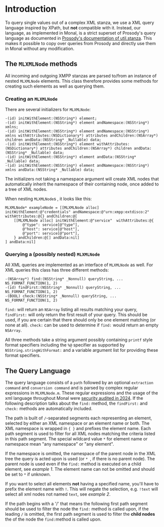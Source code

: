 # Introduction
To query single values out of a complex XML stanza, we use a XML query language inspired by XPath, but **not** compatible with it.
Instead, our language, as implemented in Monal, is a strict superset of Prosody's query language as documented in [Prosody's documentation of util.stanza](https://prosody.im/doc/developers/util/stanza#stanzafind_path). This makes it possible to copy over queries from Prosody and directly use them in Monal without any modification.

## The `MLXMLNode` methods
All incoming and outgoing XMPP stanzas are parsed to/from an instance of nested `MLXMLNode` elements.
This class therefore provides some methods for creating such elements as well as querying them.

### Creating an `MLXMLNode`
There are several initializers for `MLXMLNode`:
```objc
-(id) initWithElement:(NSString*) element;
-(id) initWithElement:(NSString*) element andNamespace:(NSString*) xmlns;
-(id) initWithElement:(NSString*) element andNamespace:(NSString*) xmlns withAttributes:(NSDictionary*) attributes andChildren:(NSArray*) children andData:(NSString* _Nullable) data;
-(id) initWithElement:(NSString*) element withAttributes:(NSDictionary*) attributes andChildren:(NSArray*) children andData:(NSString* _Nullable) data;
-(id) initWithElement:(NSString*) element andData:(NSString* _Nullable) data;
-(id) initWithElement:(NSString*) element andNamespace:(NSString*) xmlns andData:(NSString* _Nullable) data;
```

The initializers not taking a namespace argument will create XML nodes that automatically inherit the namespace of their containing node, once added to a tree of XML nodes.

When nesting `MLXMLNode`s , it looks like this:
```objc
MLXMLNode* exampleNode = [[MLXMLNode alloc] initWithElement:@"credentials" andNamespace:@"urn:xmpp:extdisco:2" withAttributes:@{} andChildren:@[
    [[MLXMLNode alloc] initWithElement:@"service"  withAttributes:@{
        @"type": service[@"type"],
        @"host": service[@"host"],
        @"port": service[@"port"],
    } andChildren:@[] andData:nil]
] andData:nil]
```

### Querying a (possibly nested) `MLXMLNode`
All XML queries are implemented as an interface of `MLXMLNode` as well. For XML queries this class has three different methods:
```objc
-(NSArray*) find:(NSString* _Nonnull) queryString, ... NS_FORMAT_FUNCTION(1, 2)
-(id) findFirst:(NSString* _Nonnull) queryString, ... NS_FORMAT_FUNCTION(1, 2)
-(BOOL) check:(NSString* _Nonnull) queryString, ... NS_FORMAT_FUNCTION(1, 2)
```

`find:` will return an `NSArray` listing all results matching your query, `findFirst:` will only return the first result of your query. This should be used, if you are certain that there should only be one element matching (or none at all). `check:` can be used to determine if `find:` would return an empty `NSArray`.

All three methods take a string argument possibly containing `printf` style format specifiers including the `%@` specifier as supported by `NSString.stringWithFormat:` and a variable argument list for providing these format specifiers.

## The Query Language
The query language consists of a `path` followed by an optional `extraction command` and `conversion command` and is parsed by complex regular expressions in `MLXMLNode.m`. These regular expressions and the usage of the xml language throughout Monal were [security audited in 2024](https://monal-im.org/post/00011-security-audit-1/). If the following description talks about the `find:` method, the `findFirst:` and `check:` methods are automatically included.

The path is built of `/`-separated segments each representing an element, selected by either an XML namespace or an element name or both. The XML namespace is wrapped in `{ }` and prefixes the element name. 
Each path segment is used to filter for all XML nodes matching the criteria listed in this path segment.
The special wildcard value `*` for element name or namespace mean "any namespace" or "any element".

If the namespace is omitted, the namespace of the parent node in the XML tree the query is acted upon is used (or `* `, if there is no parent node). The parent node is used even if the `find:` method is executed on a child element, see _example 1_.
The element name can not be omitted and should be set to `*` if unknown.

If you want to select all elements **not** having a specified name, you'll have to prefix the element name with `!`. This will negate the selection, e.g. `!text` will select all xml nodes not named `text`, see _example 2_.

If the path begins with a '/' that means the following first path segment should be used to filter the node the `find:` method is called upon, if the leading `/` is omitted, the first path segment is used to filter the **child nodes** the of the node the `find:`method is called upon.



